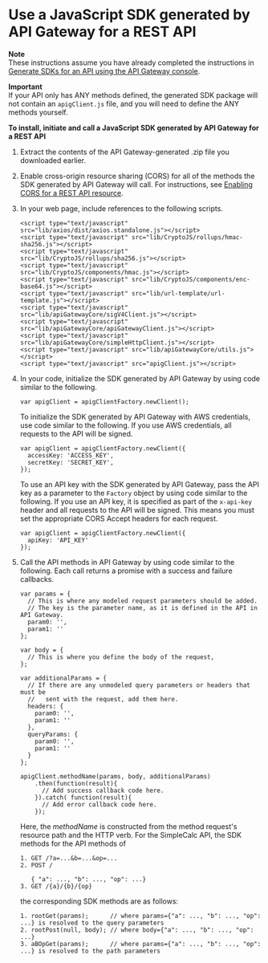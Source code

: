 # Use a JavaScript SDK generated by API Gateway for a REST API<a name="how-to-generate-sdk-javascript"></a>

**Note**  
These instructions assume you have already completed the instructions in [Generate SDKs for an API using the API Gateway console](how-to-generate-sdk-console.md)\.

**Important**  
If your API only has ANY methods defined, the generated SDK package will not contain an `apigClient.js` file, and you will need to define the ANY methods yourself\.

**To install, initiate and call a JavaScript SDK generated by API Gateway for a REST API**

1. Extract the contents of the API Gateway\-generated \.zip file you downloaded earlier\.

1. Enable cross\-origin resource sharing \(CORS\) for all of the methods the SDK generated by API Gateway will call\. For instructions, see [Enabling CORS for a REST API resource](how-to-cors.md)\.

1. In your web page, include references to the following scripts\.

   ```
   <script type="text/javascript" src="lib/axios/dist/axios.standalone.js"></script>
   <script type="text/javascript" src="lib/CryptoJS/rollups/hmac-sha256.js"></script>
   <script type="text/javascript" src="lib/CryptoJS/rollups/sha256.js"></script>
   <script type="text/javascript" src="lib/CryptoJS/components/hmac.js"></script>
   <script type="text/javascript" src="lib/CryptoJS/components/enc-base64.js"></script>
   <script type="text/javascript" src="lib/url-template/url-template.js"></script>
   <script type="text/javascript" src="lib/apiGatewayCore/sigV4Client.js"></script>
   <script type="text/javascript" src="lib/apiGatewayCore/apiGatewayClient.js"></script>
   <script type="text/javascript" src="lib/apiGatewayCore/simpleHttpClient.js"></script>
   <script type="text/javascript" src="lib/apiGatewayCore/utils.js"></script>
   <script type="text/javascript" src="apigClient.js"></script>
   ```

1. In your code, initialize the SDK generated by API Gateway by using code similar to the following\.

   ```
   var apigClient = apigClientFactory.newClient();
   ```

   To initialize the SDK generated by API Gateway with AWS credentials, use code similar to the following\. If you use AWS credentials, all requests to the API will be signed\. 

   ```
   var apigClient = apigClientFactory.newClient({
     accessKey: 'ACCESS_KEY',
     secretKey: 'SECRET_KEY',
   });
   ```

   To use an API key with the SDK generated by API Gateway, pass the API key as a parameter to the `Factory` object by using code similar to the following\. If you use an API key, it is specified as part of the `x-api-key` header and all requests to the API will be signed\. This means you must set the appropriate CORS Accept headers for each request\.

   ```
   var apigClient = apigClientFactory.newClient({
     apiKey: 'API_KEY'
   });
   ```

1. Call the API methods in API Gateway by using code similar to the following\. Each call returns a promise with a success and failure callbacks\.

   ```
   var params = {
     // This is where any modeled request parameters should be added.
     // The key is the parameter name, as it is defined in the API in API Gateway.
     param0: '',
     param1: ''
   };
   
   var body = {
     // This is where you define the body of the request,
   };
   
   var additionalParams = {
     // If there are any unmodeled query parameters or headers that must be
     //   sent with the request, add them here.
     headers: {
       param0: '',
       param1: ''
     },
     queryParams: {
       param0: '',
       param1: ''
     }
   };
   
   apigClient.methodName(params, body, additionalParams)
       .then(function(result){
         // Add success callback code here.
       }).catch( function(result){
         // Add error callback code here.
       });
   ```

   Here, the *methodName* is constructed from the method request's resource path and the HTTP verb\. For the SimpleCalc API, the SDK methods for the API methods of 

   ```
   1. GET /?a=...&b=...&op=...
   2. POST /
   
      { "a": ..., "b": ..., "op": ...}
   3. GET /{a}/{b}/{op}
   ```

   the corresponding SDK methods are as follows:

   ```
   1. rootGet(params);      // where params={"a": ..., "b": ..., "op": ...} is resolved to the query parameters
   2. rootPost(null, body); // where body={"a": ..., "b": ..., "op": ...}
   3. aBOpGet(params);      // where params={"a": ..., "b": ..., "op": ...} is resolved to the path parameters
   ```
